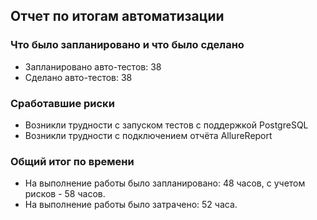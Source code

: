 ## Отчет по итогам автоматизации
### Что было запланировано и что было сделано


* Запланировано авто-тестов: 38
* Сделано авто-тестов: 38

### Сработавшие риски

* Возникли трудности с запуском тестов с поддержкой PоstgreSQL
* Возникли трудности с подключением отчёта AllureReport


### Общий итог по времени

* На выполнение работы было запланировано: 48 часов, с учетом рисков - 58 часов.
* На выполнение работы было затрачено:  52 часа.
